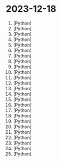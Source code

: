 # 2023-12-18

1. [](https://github.comundefined "") [Python]
2. [](https://github.comundefined "A unified framework for 3D content generation.") [Python]
3. [](https://github.comundefined "Official repo for VGen: a holistic video generation ecosystem for video generation building on diffusion models") [Python]
4. [](https://github.comundefined "Zulip server and web application. Open-source team chat that helps teams stay productive and focused.") [Python]
5. [](https://github.comundefined "All things prompt engineering") [Python]
6. [](https://github.comundefined "A unified evaluation framework for large language models") [Python]
7. [](https://github.comundefined "The official gpt4free repository | various collection of powerful language models") [Python]
8. [](https://github.comundefined "🐸💬 - a deep learning toolkit for Text-to-Speech, battle-tested in research and production") [Python]
9. [](https://github.comundefined "Official implementation of AnimateDiff.") [Python]
10. [](https://github.comundefined "A JavaScript / TypeScript / Python / C# / PHP cryptocurrency trading API with support for more than 100 bitcoin/altcoin exchanges") [Python]
11. [](https://github.comundefined "Investment Research for Everyone, Everywhere.") [Python]
12. [](https://github.comundefined "The Google AI Python SDK enables developers to use Google's state-of-the-art generative AI models (like Gemini and PaLM) to build AI-powered features and applications.") [Python]
13. [](https://github.comundefined "A 6 Lesson course teaching everything you need to know about harnessing GitHub Copilot and an AI Paired Programing resource.") [Python]
14. [](https://github.comundefined "We write your reusable computer vision tools. 💜") [Python]
15. [](https://github.comundefined "The simplest, fastest repository for training/finetuning medium-sized GPTs.") [Python]
16. [](https://github.comundefined "A youtube-dl fork with additional features and fixes") [Python]
17. [](https://github.comundefined "Free ChatGPT API Key，免费ChatGPT API，支持GPT4 API（免费），ChatGPT国内可用免费转发API，直连无需代理。可以搭配ChatBox等软件/插件使用，极大降低接口使用成本。国内即可无限制畅快聊天。") [Python]
18. [](https://github.comundefined "toolkit for python reverse engineering") [Python]
19. [](https://github.comundefined "AI powered speech denoising and enhancement") [Python]
20. [](https://github.comundefined "openpilot is an open source driver assistance system. openpilot performs the functions of Automated Lane Centering and Adaptive Cruise Control for 250+ supported car makes and models.") [Python]
21. [](https://github.comundefined "⏬ Dumb downloader that scrapes the web") [Python]
22. [](https://github.comundefined "An API wrapper for Discord written in Python.") [Python]
23. [](https://github.comundefined "collections of yihong0618's telegram bot") [Python]
24. [](https://github.comundefined "Download market data from Yahoo! Finance's API") [Python]
25. [](https://github.comundefined "High-Resolution Image Synthesis with Latent Diffusion Models") [Python]
